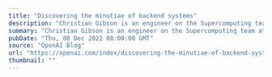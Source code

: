 ```yaml
---
title: "Discovering the minutiae of backend systems"
description: "Christian Gibson is an engineer on the Supercomputing team at OpenAI."
summary: "Christian Gibson is an engineer on the Supercomputing team at OpenAI."
pubDate: "Thu, 08 Dec 2022 08:00:00 GMT"
source: "OpenAI Blog"
url: "https://openai.com/index/discovering-the-minutiae-of-backend-systems"
thumbnail: ""
---
```



